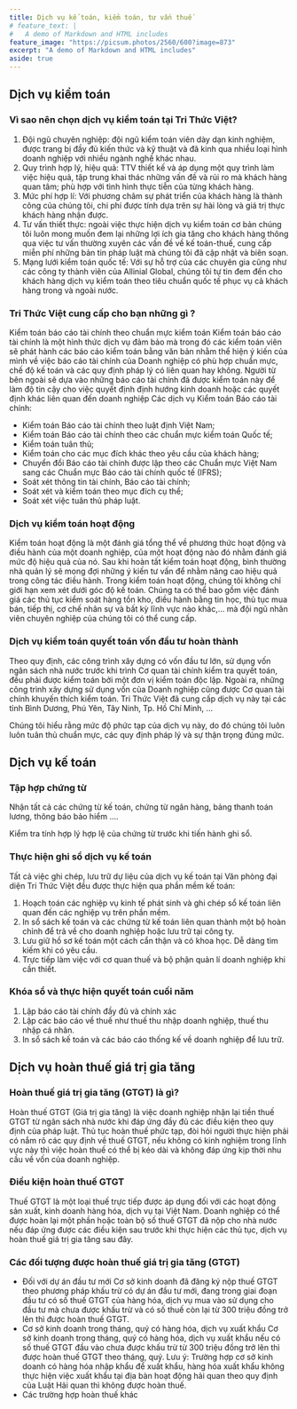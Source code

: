 ```yaml
---
title: Dịch vụ kế toán, kiểm toán, tư vấn thuế
# feature_text: |
#   A demo of Markdown and HTML includes
feature_image: "https://picsum.photos/2560/600?image=873"
excerpt: "A demo of Markdown and HTML includes"
aside: true
---
```


<!-- # Heading 1

## Heading 2

### Heading 3

#### Heading 4

##### Heading 5

###### Heading 6

<small>A small element</small> -->

## Dịch vụ kiểm toán

### Vì sao nên chọn dịch vụ kiểm toán tại Tri Thức Việt?

1. Đội ngũ chuyên nghiệp: đội ngũ kiểm toán viên dày dạn kinh nghiệm, được trang bị đầy đủ kiến thức và kỹ thuật và đã kinh qua nhiều loại hình doanh nghiệp với nhiều ngành nghề khác nhau.
2. Quy trình hợp lý, hiệu quả: TTV thiết kế và áp dụng một quy trình làm việc hiệu quả, tập trung khai thác những vấn đề và rủi ro mà khách hàng quan tâm; phù hợp với tình hình thực tiễn của từng khách hàng.
3. Mức phí hợp lí: Với phương châm sự phát triển của khách hàng là thành công của chúng tôi, chi phí được tính dựa trên sự hài lòng và giá trị thực khách hàng nhận được.
4. Tư vấn thiết thực: ngoài việc thực hiện dịch vụ kiểm toán cơ bản chúng tôi luôn mong muốn đem lại những lợi ích gia tăng cho khách hàng thông qua việc tư vấn thường xuyên các vấn đề về kế toán-thuế, cung cấp miễn phí những bản tin pháp luật mà chúng tôi đã cập nhật và biên soạn.
5. Mạng lưới kiểm toán quốc tế: Với sự hỗ trợ của các chuyên gia cũng như các công ty thành viên của Allinial Global, chúng tôi tự tin đem đến cho khách hàng dịch vụ kiểm toán theo tiêu chuẩn quốc tế phục vụ cả khách hàng trong và ngoài nước.

### Tri Thức Việt cung cấp cho bạn những gì ?

Kiểm toán báo cáo tài chính theo chuẩn mực kiểm toán
Kiểm toán báo cáo tài chính là một hình thức dịch vụ đảm bảo mà trong đó các kiểm toán viên sẽ phát hành các báo cáo kiểm toán bằng văn bản nhằm thể hiện ý kiến của mình về việc báo cáo tài chính của Doanh nghiệp có phù hợp chuẩn mực, chế độ kế toán và các quy định pháp lý có liên quan hay không. Người từ bên ngoài sẽ dựa vào những báo cáo tài chính đã được kiểm toán này để làm độ tin cậy cho việc quyết định định hướng kinh doanh hoặc các quyết định khác liên quan đến doanh nghiệp
Các dịch vụ Kiểm toán Báo cáo tài chính:
* Kiểm toán Báo cáo tài chính theo luật định Việt Nam;
* Kiểm toán Báo cáo tài chính theo các chuẩn mực kiểm toán Quốc tế;
* Kiểm toán tuân thủ;
* Kiểm toán cho các mục đích khác theo yêu cầu của khách hàng;
* Chuyển đổi Báo cáo tài chính được lập theo các Chuẩn mực Việt Nam sang các Chuẩn mực Báo cáo tài chính quốc tế (IFRS);
* Soát xét thông tin tài chính, Báo cáo tài chính;
* Soát xét và kiểm toán theo mục đích cụ thể;
* Soát xét việc tuân thủ pháp luật.

### Dịch vụ kiểm toán hoạt động

Kiểm toán hoạt động là một đánh giá tổng thể về phương thức hoạt động và điều hành của một doanh nghiệp, của một hoạt động nào đó nhằm đánh giá mức độ hiệu quả của nó. Sau khi hoàn tất kiểm toán hoạt động, bình thường nhà quản lý sẽ mong đợi những ý kiến tư vấn để nhằm nâng cao hiệu quả trong công tác điều hành. Trong kiểm toán hoạt động, chúng tôi không chỉ giới hạn xem xét dưới góc độ kế toán. Chúng ta có thể bao gồm việc đánh giá các thủ tục kiểm soát hàng tồn kho, điều hành bằng tin học, thủ tục mua bán, tiếp thị, cơ chế nhân sự và bất kỳ lĩnh vực nào khác,…  mà đội ngũ nhân viên chuyên nghiệp của chúng tôi có thể cung cấp.

### Dịch vụ kiểm toán quyết toán vốn đầu tư hoàn thành

Theo quy định, các công trình xây dựng có vốn đầu tư lớn, sử dụng vốn ngân sách nhà nước trước khi trình Cơ quan tài chính kiểm tra quyết toán, đều phải được kiểm toán bởi một đơn vị kiểm toán độc lập. Ngoài ra, những công trình xây dựng sử dụng vốn của Doanh nghiệp cũng được Cơ quan tài chính khuyến thích kiểm toán. Tri Thức Việt đã cung cấp dịch vụ này tại các tỉnh Bình Dương, Phú Yên, Tây Ninh, Tp. Hồ Chí Minh, ...

Chúng tôi hiểu rằng mức độ phức tạp của dịch vụ này, do đó chúng tôi luôn luôn tuân thủ chuẩn mực, các quy định pháp lý và sự thận trọng đúng mức.

## Dịch vụ kế toán
### Tập hợp chứng từ 
Nhận tất cả các chứng từ kế toán, chứng từ ngân hàng, bảng thanh toán lương, thông báo bảo hiểm …. 

Kiểm tra tính hợp lý hợp lệ của chứng từ trước khi tiến hành ghi sổ.

### Thực hiện ghi sổ dịch vụ kế toán
Tất cả việc ghi chép, lưu trữ dự liệu của dịch vụ kế toán tại Văn phòng đại diện Tri Thức Việt đều được thực hiện qua phần mềm kế toán:
1.	Hoạch toán các nghiệp vụ kinh tế phát sinh và ghi chép sổ kế toán liên quan đến các nghiệp vụ trên phần mềm.
2.	In sổ sách kế toán và các chứng từ kế toán liên quan thành một bộ hoàn chỉnh để trả về cho doanh nghiệp hoặc lưu trữ tại công ty.
3.	Lưu giữ hồ sơ kế toán một cách cẩn thận và có khoa học. Dễ dàng tìm kiếm khi có yêu cầu.
4.	Trực tiếp làm việc với cơ quan thuế và bộ phận quản lí doanh nghiệp khi cần thiết.

### Khóa sổ và thực hiện quyết toán cuối năm
1.	Lập báo cáo tài chính đầy đủ và chính xác
2.	Lập các báo cáo về thuế như thuế thu nhập doanh nghiệp, thuế thu nhập cá nhân.
3.	In sổ sách kế toán và các báo cáo thống kế về doanh nghiệp để lưu trữ.

## Dịch vụ hoàn thuế giá trị gia tăng
### Hoàn thuế giá trị gia tăng (GTGT) là gì?

Hoàn thuế GTGT (Giá trị gia tăng) là việc doanh nghiệp nhận lại tiền thuế GTGT từ ngân sách nhà nước khi đáp ứng đầy đủ các điều kiện theo quy định của pháp luật.
Thủ tục hoàn thuế phức tạp, đòi hỏi người thực hiện phải có nắm rõ các quy định về thuế GTGT, nếu không có kinh nghiệm trong lĩnh vực này thì việc hoàn thuế có thể bị kéo dài và không đáp ứng kịp thời nhu cầu về vốn của doanh nghiệp.
### Điều kiện hoàn thuế GTGT
Thuế GTGT là một loại thuế trực tiếp được áp dụng đối với các hoạt động sản xuất, kinh doanh hàng hóa, dịch vụ tại Việt Nam. Doanh nghiệp có thể được hoàn lại một phần hoặc toàn bộ số thuế GTGT đã nộp cho nhà nước nếu đáp ứng được các điều kiện sau trước khi thực hiện các thủ tục, dịch vụ hoàn thuế giá trị gia tăng sau đây.
### Các đối tượng được hoàn thuế giá trị gia tăng (GTGT)
- Đối với dự án đầu tư mới
Cơ sở kinh doanh đã đăng ký nộp thuế GTGT theo phương pháp khấu trừ có dự án đầu tư mới, đang trong giai đoạn đầu tư có số thuế GTGT của hàng hóa, dịch vụ mua vào sử dụng cho đầu tư mà chưa được khấu trừ và có số thuế còn lại từ 300 triệu đồng trở lên thì được hoàn thuế GTGT.
- Cơ sở kinh doanh trong tháng, quý có hàng hóa, dịch vụ xuất khẩu
Cơ sở kinh doanh trong tháng, quý có hàng hóa, dịch vụ xuất khẩu nếu có số thuế GTGT đầu vào chưa được khấu trừ từ 300 triệu đồng trở lên thì được hoàn thuế GTGT theo tháng, quý.
Lưu ý: Trường hợp cơ sở kinh doanh có hàng hóa nhập khẩu để xuất khẩu, hàng hóa xuất khẩu không thực hiện việc xuất khẩu tại địa bàn hoạt động hải quan theo quy định của Luật Hải quan thì không được hoàn thuế.
- Các trường hợp hoàn thuế khác 


<!-- 
> A simple blockquote

Some HTML...

``` html
<blockquote cite="http://www.imdb.com/title/tt0284978/quotes/qt1375101">
  <p>You planning a vacation, Mr. Sullivan?</p>
  <footer>
    <a href="http://www.imdb.com/title/tt0284978/quotes/qt1375101">Sunways Security Guard</a>
  </footer>
</blockquote>
```

...CSS...

``` css
blockquote {
  text-align: center;
  font-weight: bold;
}
blockquote footer {
  font-size: .8rem;
}
```

...and JavaScript

``` js
const blockquote = document.querySelector("blockquote")
const bolden = (keyString, string) =>
  string.replace(new RegExp(keyString, 'g'), '<strong>'+keyString+'</strong>')

blockquote.innerHTML = bolden("Mr. Sullivan", blockquote.innerHTML)
```

`Single line of code` -->

<!-- ## HTML Includes -->

<!-- ### Phiếu liên lạc

{% include site-form.html %}

``` html
{% raw %}{% include site-form.html %}{% endraw %}
``` -->

<!-- ### Demo map embed

{% include map.html id="1UT-2Z-Vg_MG_TrS5X2p8SthsJhc" title="Coffee shop map" %}

``` html
{% raw %}{% include map.html id="XXXXXX" title="Coffee shop map" %}{% endraw %}
``` -->
<!-- 
### Button include

{% include button.html text="A button" link="https://david.darn.es" %}

{% include button.html text="A button with icon" link="https://twitter.com/daviddarnes" icon="twitter" %}

``` html
{% raw %}{% include button.html text="A button" link="https://david.darn.es" %}
{% include button.html text="A button with icon" link="https://twitter.com/daviddarnes" icon="twitter" %}{% endraw %}
```

### Icon include

{% include icon.html id="twitter" title="twitter" %} [{% include icon.html id="linkedin" title="twitter" %}](https://www.linkedin.com/in/daviddarnes)

``` html
{% raw %}{% include icon.html id="twitter" title="twitter" %}
[{% include icon.html id="linkedin" title="twitter" %}](https://www.linkedin.com/in/daviddarnes){% endraw %}
```

### Video include

{% include video.html id="zrkcGL5H3MU" title="Siteleaf tutorial video" %}

``` html
{% raw %}{% include video.html id="zrkcGL5H3MU" title="Siteleaf tutorial video" %}{% endraw %}
```


### Image includes

{% include figure.html image="https://picsum.photos/600/800?image=894" caption="Image with caption" width="300" height="800" %}

{% include figure.html image="https://picsum.photos/600/800?image=894" caption="Right aligned image" position="right" width="300" height="800" %}

{% include figure.html image="https://picsum.photos/600/800?image=894" caption="Left aligned image" position="left" width="300" height="800" %}

{% include figure.html image="https://picsum.photos/1600/800?image=894" alt="Image with just alt text" %}

``` html
{% raw %}{% include figure.html image="https://picsum.photos/600/800?image=894" caption="Image with caption" width="300" height="800" %}

{% include figure.html image="https://picsum.photos/600/800?image=894" caption="Right aligned image" position="right" width="300" height="800" %}

{% include figure.html image="https://picsum.photos/600/800?image=894" caption="Left aligned image" position="left" width="300" height="800" %}

{% include figure.html image="https://picsum.photos/1600/800?image=894" alt="Image with just alt text" %}{% endraw %}
``` -->
